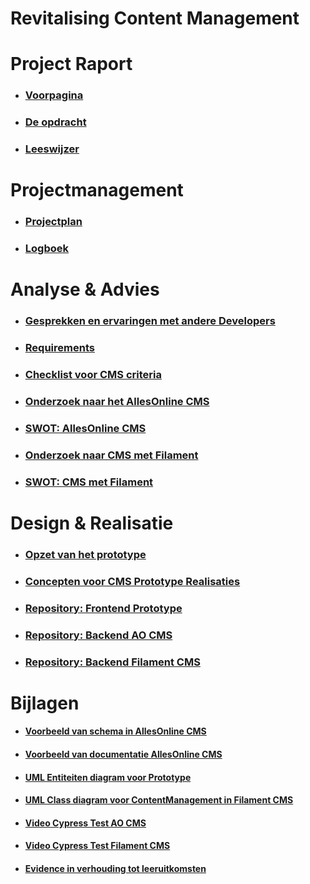 # Revitalising Content Management
# Project Raport

* ### [Voorpagina](ProjectRaport/Voorpagina.md)
* ### [De opdracht](ProjectRaport/Opdracht.md)
* ### [Leeswijzer](ProjectRaport/Leeswijzer.md)

# Projectmanagement

* ### [Projectplan](Projectmanagement/Projectplan.md)
* ### [Logboek](Projectmanagement/Logboek.md)

# Analyse & Advies

* ### [Gesprekken en ervaringen met andere Developers](AnalyseAdvies/GesprekkenEnErvaringenMetDevelopers.md)
* ### [Requirements](AnalyseAdvies/Requirements.md)
* ### [Checklist voor CMS criteria](AnalyseAdvies/ChecklistVoorCMSCriteria)
* ### [Onderzoek naar het AllesOnline CMS](AnalyseAdvies/OnderzoekNaarHetAOCms.md)
* ### [SWOT: AllesOnline CMS](AnalyseAdvies/SwotAOCms.md)
* ### [Onderzoek naar CMS met Filament](AnalyseAdvies/OnderzoekNaarCMSMetFilament.md)
* ### [SWOT: CMS met Filament](AnalyseAdvies/SwotFilamentCms.md)

# Design & Realisatie

* ### [Opzet van het prototype](./DesignRealisatie/OpzetVanDePrototypes.md)
* ### [Concepten voor CMS Prototype Realisaties](./DesignRealisatie/CmsPrototypesRealisatie.md)
* ### [Repository: Frontend Prototype](https://github.com/Quitzchell/graduation-frontend)
* ### [Repository: Backend AO CMS](https://github.com/Quitzchell/graduation-ao-cms/)
* ### [Repository: Backend Filament CMS](https://github.com/Quitzchell/graduation-filament-cms)
 
# Bijlagen

* #### [Voorbeeld van schema in AllesOnline CMS](Bijlagen/VoorbeeldAllesOnlineCmsSchema.md)
* #### [Voorbeeld van documentatie AllesOnline CMS](Bijlagen/VoorbeeldVanDocumentatieAllesOnlineCMS.md)
* #### [UML Entiteiten diagram voor Prototype](Bijlagen/UmlEntiteitenDiagramPrototype.md)
* #### [UML Class diagram voor ContentManagement in Filament CMS](Bijlagen/UmlEntiteitenDiagramContentManagementFilament.md)
* #### [Video Cypress Test AO CMS](Bijlagen/CypressTestsAOCms.md)
* #### [Video Cypress Test Filament CMS](Bijlagen/CypressTestsFilamentCms.md)
* #### [Evidence in verhouding tot leeruitkomsten](Bijlagen/EvidenceInVerhoudingTotLeeruitkomsten.md)
